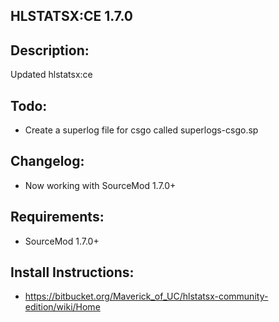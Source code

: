 HLSTATSX:CE 1.7.0
---


Description:
--
Updated hlstatsx:ce

Todo:
--
- Create a superlog file for csgo called superlogs-csgo.sp

Changelog:
---
- Now working with SourceMod 1.7.0+

Requirements:
---
- SourceMod 1.7.0+

Install Instructions:
---
- https://bitbucket.org/Maverick_of_UC/hlstatsx-community-edition/wiki/Home
